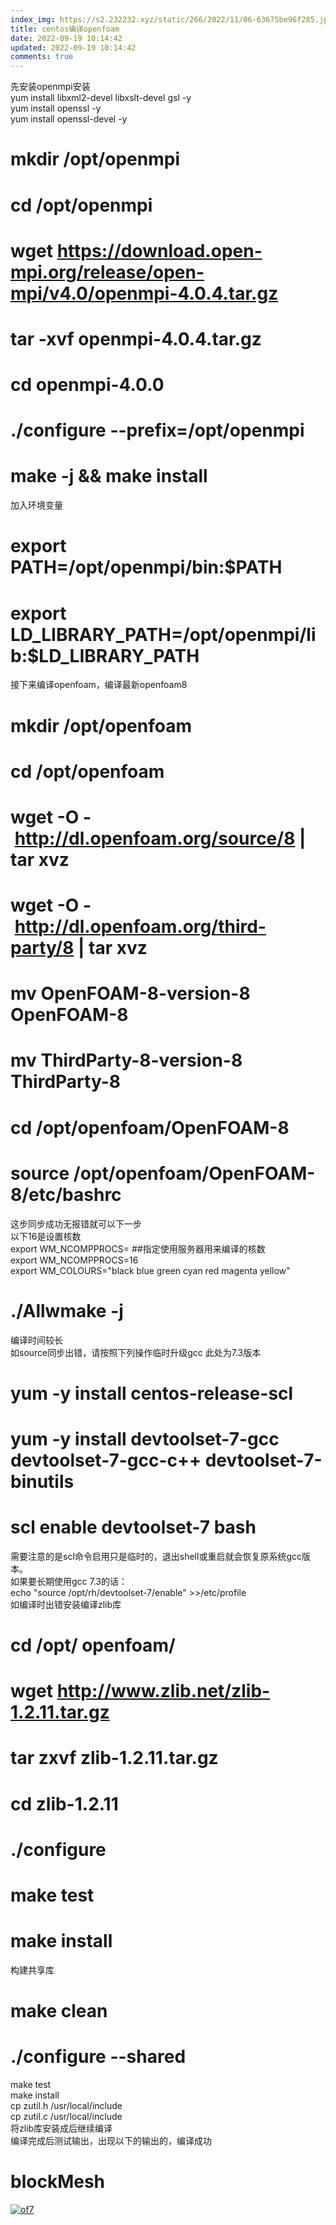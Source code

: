 ```yaml
---
index_img: https://s2.232232.xyz/static/266/2022/11/06-63675be96f285.jpg
title: centos编译openfoam
date: 2022-09-19 10:14:42
updated: 2022-09-19 10:14:42
comments: true
---
```

<!--StartFragment-->

先安装openmpi安装\
yum install libxml2-devel libxslt-devel gsl -y\
yum install openssl -y\
yum install openssl-devel -y

# [](https://c3.pw/index.php/archives/6/#cl-1)mkdir /opt/openmpi

# [](https://c3.pw/index.php/archives/6/#cl-2)cd /opt/openmpi

# [](https://c3.pw/index.php/archives/6/#cl-3)wget <https://download.open-mpi.org/release/open-mpi/v4.0/openmpi-4.0.4.tar.gz>

# [](https://c3.pw/index.php/archives/6/#cl-4)tar -xvf openmpi-4.0.4.tar.gz

# [](https://c3.pw/index.php/archives/6/#cl-5)cd openmpi-4.0.0

# [](https://c3.pw/index.php/archives/6/#cl-6)./configure --prefix=/opt/openmpi

# [](https://c3.pw/index.php/archives/6/#cl-7)make -j && make install

加入环境变量

# [](https://c3.pw/index.php/archives/6/#cl-8)export PATH=/opt/openmpi/bin:$PATH

# [](https://c3.pw/index.php/archives/6/#cl-9)export LD_LIBRARY_PATH=/opt/openmpi/lib:$LD_LIBRARY_PATH

接下来编译openfoam，编译最新openfoam8

# [](https://c3.pw/index.php/archives/6/#cl-10)mkdir /opt/openfoam

# [](https://c3.pw/index.php/archives/6/#cl-11)cd /opt/openfoam

# [](https://c3.pw/index.php/archives/6/#cl-12)wget -O - <http://dl.openfoam.org/source/8> | tar xvz

# [](https://c3.pw/index.php/archives/6/#cl-13)wget -O - <http://dl.openfoam.org/third-party/8> | tar xvz

# [](https://c3.pw/index.php/archives/6/#cl-14)mv OpenFOAM-8-version-8 OpenFOAM-8

# [](https://c3.pw/index.php/archives/6/#cl-15)mv ThirdParty-8-version-8 ThirdParty-8

# [](https://c3.pw/index.php/archives/6/#cl-16)cd /opt/openfoam/OpenFOAM-8

# [](https://c3.pw/index.php/archives/6/#cl-17)source /opt/openfoam/OpenFOAM-8/etc/bashrc

这步同步成功无报错就可以下一步\
以下16是设置核数\
export WM_NCOMPPROCS= ##指定使用服务器用来编译的核数\
export WM_NCOMPPROCS=16\
export WM_COLOURS="black blue green cyan red magenta yellow"

# [](https://c3.pw/index.php/archives/6/#cl-18)./Allwmake -j

编译时间较长\
如source同步出错，请按照下列操作临时升级gcc 此处为7.3版本

# [](https://c3.pw/index.php/archives/6/#cl-19)yum -y install centos-release-scl

# [](https://c3.pw/index.php/archives/6/#cl-20)yum -y install devtoolset-7-gcc devtoolset-7-gcc-c++ devtoolset-7-binutils

# [](https://c3.pw/index.php/archives/6/#cl-21)scl enable devtoolset-7 bash

需要注意的是scl命令启用只是临时的，退出shell或重启就会恢复原系统gcc版本。\
如果要长期使用gcc 7.3的话：\
echo "source /opt/rh/devtoolset-7/enable" >>/etc/profile\
如编译时出错安装编译zlib库

# [](https://c3.pw/index.php/archives/6/#cl-22)cd /opt/ openfoam/

# [](https://c3.pw/index.php/archives/6/#cl-23)wget <http://www.zlib.net/zlib-1.2.11.tar.gz>

# [](https://c3.pw/index.php/archives/6/#cl-24)tar zxvf zlib-1.2.11.tar.gz

# [](https://c3.pw/index.php/archives/6/#cl-25)cd zlib-1.2.11

# [](https://c3.pw/index.php/archives/6/#cl-26)./configure

# [](https://c3.pw/index.php/archives/6/#cl-27)make test

# [](https://c3.pw/index.php/archives/6/#cl-28)make install

构建共享库

# [](https://c3.pw/index.php/archives/6/#cl-29)make clean

# [](https://c3.pw/index.php/archives/6/#cl-30)./configure --shared

make test\
make install\
cp zutil.h /usr/local/include\
cp zutil.c /usr/local/include\
将zlib库安装成后继续编译\
编译完成后测试输出，出现以下的输出的，编译成功

# [](https://c3.pw/index.php/archives/6/#cl-31)blockMesh

[![of7](http://image.sciencenet.cn/home/201903/13/141912oedzffkd4pdo7qfd.png "of7")](http://image.sciencenet.cn/home/201903/13/141912oedzffkd4pdo7qfd.png)

<!--EndFragment-->